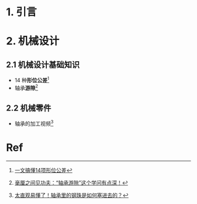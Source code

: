 # 1. 引言 


# 2. 机械设计 
## 2.1 机械设计基础知识 
- 14 种**形位公差**[^1]
- 轴承**游隙**[^2]


## 2.2 机械零件 
- 轴承的加工视频[^3]



# Ref 
[^1]: [一文搞懂14项形位公差](https://mp.weixin.qq.com/s/fR9xVmF6qJrMKKyFjhCfnQ)
[^2]: [毫厘之间见功夫：“轴承游隙”这个学问有点深！](https://mp.weixin.qq.com/s/e8Q96BAayHjbkWFbtwIMMw)
[^3]: [太直观易懂了！轴承里的钢珠是如何塞进去的？](https://mp.weixin.qq.com/s/x_vZcivfhHpfcFSOZSngiw)

